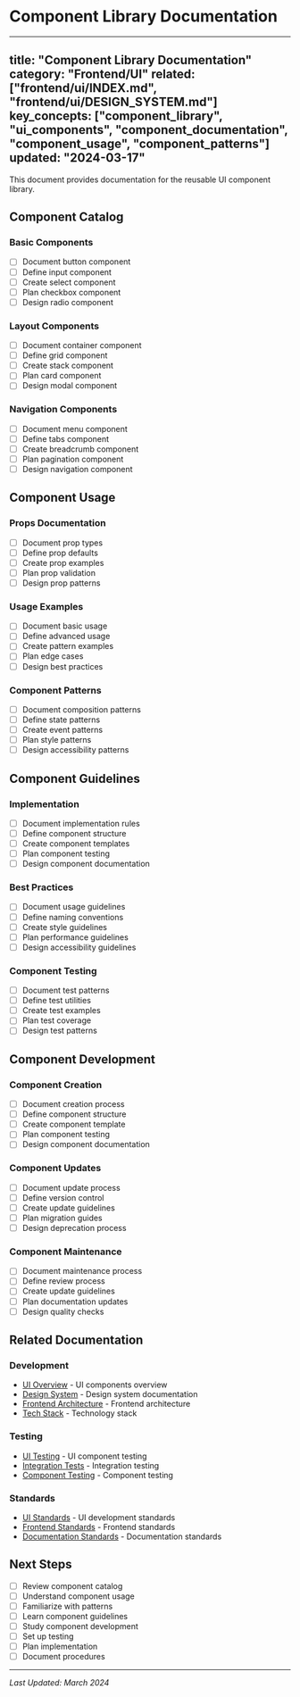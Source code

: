 # Component Library Documentation

---
title: "Component Library Documentation"
category: "Frontend/UI"
related: ["frontend/ui/INDEX.md", "frontend/ui/DESIGN_SYSTEM.md"]
key_concepts: ["component_library", "ui_components", "component_documentation", "component_usage", "component_patterns"]
updated: "2024-03-17"
---

This document provides documentation for the reusable UI component library.

## Component Catalog

### Basic Components
- [ ] Document button component
- [ ] Define input component
- [ ] Create select component
- [ ] Plan checkbox component
- [ ] Design radio component

### Layout Components
- [ ] Document container component
- [ ] Define grid component
- [ ] Create stack component
- [ ] Plan card component
- [ ] Design modal component

### Navigation Components
- [ ] Document menu component
- [ ] Define tabs component
- [ ] Create breadcrumb component
- [ ] Plan pagination component
- [ ] Design navigation component

## Component Usage

### Props Documentation
- [ ] Document prop types
- [ ] Define prop defaults
- [ ] Create prop examples
- [ ] Plan prop validation
- [ ] Design prop patterns

### Usage Examples
- [ ] Document basic usage
- [ ] Define advanced usage
- [ ] Create pattern examples
- [ ] Plan edge cases
- [ ] Design best practices

### Component Patterns
- [ ] Document composition patterns
- [ ] Define state patterns
- [ ] Create event patterns
- [ ] Plan style patterns
- [ ] Design accessibility patterns

## Component Guidelines

### Implementation
- [ ] Document implementation rules
- [ ] Define component structure
- [ ] Create component templates
- [ ] Plan component testing
- [ ] Design component documentation

### Best Practices
- [ ] Document usage guidelines
- [ ] Define naming conventions
- [ ] Create style guidelines
- [ ] Plan performance guidelines
- [ ] Design accessibility guidelines

### Component Testing
- [ ] Document test patterns
- [ ] Define test utilities
- [ ] Create test examples
- [ ] Plan test coverage
- [ ] Design test patterns

## Component Development

### Component Creation
- [ ] Document creation process
- [ ] Define component structure
- [ ] Create component template
- [ ] Plan component testing
- [ ] Design component documentation

### Component Updates
- [ ] Document update process
- [ ] Define version control
- [ ] Create update guidelines
- [ ] Plan migration guides
- [ ] Design deprecation process

### Component Maintenance
- [ ] Document maintenance process
- [ ] Define review process
- [ ] Create update guidelines
- [ ] Plan documentation updates
- [ ] Design quality checks

## Related Documentation

### Development
- [UI Overview](INDEX.md) - UI components overview
- [Design System](DESIGN_SYSTEM.md) - Design system documentation
- [Frontend Architecture](../ARCHITECTURE.md) - Frontend architecture
- [Tech Stack](../TECH_STACK.md) - Technology stack

### Testing
- [UI Testing](../../testing/frontend/UI_TESTING.md) - UI component testing
- [Integration Tests](../../testing/frontend/INTEGRATION_TESTING.md) - Integration testing
- [Component Testing](../../testing/frontend/COMPONENT_TESTING.md) - Component testing

### Standards
- [UI Standards](../../standards/UI_STANDARDS.md) - UI development standards
- [Frontend Standards](../../standards/FRONTEND_STANDARDS.md) - Frontend standards
- [Documentation Standards](../../standards/DOCUMENTATION.md) - Documentation standards

## Next Steps

- [ ] Review component catalog
- [ ] Understand component usage
- [ ] Familiarize with patterns
- [ ] Learn component guidelines
- [ ] Study component development
- [ ] Set up testing
- [ ] Plan implementation
- [ ] Document procedures

---

*Last Updated: March 2024* 